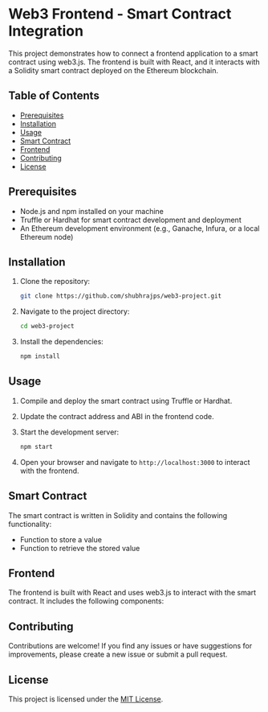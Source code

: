 # Web3 Frontend - Smart Contract Integration

This project demonstrates how to connect a frontend application to a smart contract using web3.js. The frontend is built with React, and it interacts with a Solidity smart contract deployed on the Ethereum blockchain.

## Table of Contents

- [Prerequisites](#prerequisites)
- [Installation](#installation)
- [Usage](#usage)
- [Smart Contract](#smart-contract)
- [Frontend](#frontend)
- [Contributing](#contributing)
- [License](#license)

## Prerequisites

- Node.js and npm installed on your machine
- Truffle or Hardhat for smart contract development and deployment
- An Ethereum development environment (e.g., Ganache, Infura, or a local Ethereum node)

## Installation

1. Clone the repository:

    ```bash
    git clone https://github.com/shubhrajps/web3-project.git
    ```

2. Navigate to the project directory:

    ```bash
    cd web3-project
    ```

3. Install the dependencies:

    ```bash
    npm install
    ```

## Usage

1. Compile and deploy the smart contract using Truffle or Hardhat.

2. Update the contract address and ABI in the frontend code.

3. Start the development server:

    ```bash
    npm start
    ```

4. Open your browser and navigate to `http://localhost:3000` to interact with the frontend.

## Smart Contract

The smart contract is written in Solidity and contains the following functionality:

- Function to store a value
- Function to retrieve the stored value

## Frontend

The frontend is built with React and uses web3.js to interact with the smart contract. It includes the following components:

## Contributing

Contributions are welcome! If you find any issues or have suggestions for improvements, please create a new issue or submit a pull request.

## License

This project is licensed under the [MIT License](LICENSE).